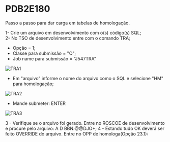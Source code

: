 # PDB2E180
Passo a passo para dar carga em tabelas de homologação.

1- Crie um arquivo em desenvolvimento com o(s) código(s) SQL;<BR>
2- No TSO de desenvolvimento entre com o comando TRA;<BR>
  - Opção = 1;<BR>
  - Classe para submissão = "O";<BR>
  - Job name para submissão = "J547TRA"<BR>
        
![TRA1](https://user-images.githubusercontent.com/49697760/133622675-d4fe7dd0-f565-4978-bde0-8cd6dca34ca2.jpg)        
        
  - Em "arquivo" informe o nome do arquivo como o SQL e selecione "HM" para homologação;
  
![TRA2](https://user-images.githubusercontent.com/49697760/133623240-b84c09da-20b4-4629-9946-c2bb47109b8e.jpg)        
  
  - Mande submeter: ENTER
 
![TRA3](https://user-images.githubusercontent.com/49697760/133623626-1040e7fa-7e9e-4889-ae77-88f8db2575ff.jpg) 
  
3 - Verifique se o arquivo foi gerado. Entre no ROSCOE de desenvolvimento e procure pelo arquivo: A D BBN.@@DJO+;
4 - Estando tudo OK deverá ser feito OVERRIDE do arquivo. Entre no OPP de homologa(Opção 23.1):
  
  
  
  
